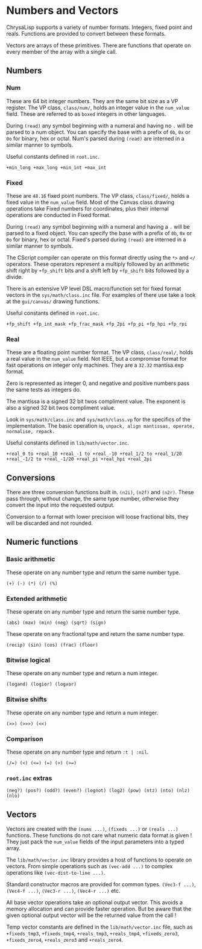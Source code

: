 # Numbers and Vectors

ChrysaLisp supports a variety of number formats. Integers, fixed point and
reals. Functions are provided to convert between these formats.

Vectors are arrays of these primitives. There are functions that operate on
every member of the array with a single call.

## Numbers

### Num

These are 64 bit integer numbers. They are the same bit size as a VP register.
The VP class, `class/num/`, holds an integer value in the `num_value` field.
These are referred to as `boxed` integers in other languages.

During `(read)` any symbol beginning with a numeral and having no `.` will be
parsed to a num object. You can specify the base with a prefix of `0b`, `0x` or
`0o` for binary, hex or octal. Num's parsed during `(read)` are interned in a
similar manner to symbols.

Useful constants defined in `root.inc`.

`+min_long +max_long +min_int +max_int`

### Fixed

These are `48.16` fixed point numbers. The VP class, `class/fixed/`, holds a
fixed value in the `num_value` field. Most of the Canvas class drawing
operations take Fixed numbers for coordinates, plus their internal operations
are conducted in Fixed format.

During `(read)` any symbol beginning with a numeral and having a `.` will be
parsed to a fixed object. You can specify the base with a prefix of `0b`, `0x`
or `0o` for binary, hex or octal. Fixed's parsed during `(read)` are interned
in a similar manner to symbols.

The CScript compiler can operate on this format directly using the `*>` and
`</` operators. These operators represent a multiply followed by an arithmetic
shift right by `+fp_shift` bits and a shift left by `+fp_shift` bits followed
by a divide.

There is an extensive VP level DSL macro/function set for fixed format vectors
in the `sys/math/class.inc` file. For examples of there use take a look at the
`gui/canvas/` drawing functions.

Useful constants defined in `root.inc`.

`+fp_shift +fp_int_mask +fp_frac_mask +fp_2pi +fp_pi +fp_hpi +fp_rpi`

### Real

These are a floating point number format. The VP class, `class/real/`, holds a
real value in the `num_value` field. Not IEEE, but a compromise format for fast
operations on integer only machines. They are a `32.32` mantisa.exp format.

Zero is represented as integer 0, and negative and positive numbers pass the
same tests as integers do.

The mantissa is a signed 32 bit twos compliment value. The exponent is also a
signed 32 bit twos compliment value.

Look in `sys/math/class.inc` and `sys/math/class.vp` for the specifics of the
implementation. The basic operation is, `unpack, align mantissas, operate,
normalise, repack.`

Useful constants defined in `lib/math/vector.inc`.

`+real_0 to +real_10 +real_-1 to +real_-10 +real_1/2 to +real_1/20 +real_-1/2
to +real_-1/20 +real_pi +real_hpi +real_2pi`

## Conversions

There are three conversion functions built in. `(n2i)`, `(n2f)` and `(n2r)`.
These pass through, without change, the same type number, otherwise they
convert the input into the requested output.

Conversion to a format with lower precision will loose fractional bits, they
will be discarded and not rounded.

## Numeric functions

### Basic arithmetic

These operate on any number type and return the same number type.

`(+) (-) (*) (/) (%)`

### Extended arithmetic

These operate on any number type and return the same number type.

`(abs) (max) (min) (neg) (sqrt) (sign)`

These operate on any fractional type and return the same number type.

`(recip) (sin) (cos) (frac) (floor)`

### Bitwise logical

These operate on any number type and return a num integer.

`(logand) (logior) (logxor)`

### Bitwise shifts

These operate on any number type and return a num integer.

`(>>) (>>>) (<<)`

### Comparison

These operate on any number type and return `:t | :nil`.

`(/=) (<) (<=) (=) (>) (>=)`

### `root.inc` extras

`(neg?) (pos?) (odd?) (even?) (lognot) (log2) (pow) (ntz) (nto) (nlz) (nlo)`

## Vectors

Vectors are created with the `(nums ...)`, `(fixeds ...)` or `(reals ...)`
functions. These functions do not care what numeric data format is given ! They
just pack the `num_value` fields of the input parameters into a typed array.

The `lib/math/vector.inc` library provides a host of functions to operate on
vectors. From simple operations such as `(vec-add ...)` to complex operations
like `(vec-dist-to-line ...)`.

Standard constructor macros are provided for common types. `(Vec3-f ...)`,
`(Vec4-f ...)`, `(Vec3-r ...)`, `(Vec4-r ...)` etc.

All base vector operations take an optional output vector. This avoids a memory
allocation and can provide faster operation. But be aware that the given
optional output vector will be the returned value from the call !

Temp vector constants are defined in the `lib/math/vector.inc` file, such as
`+fixeds_tmp3`, `+fixeds_tmp4`, `+reals_tmp3`, `+reals_tmp4`, `+fixeds_zero3`,
`+fixeds_zero4`, `+reals_zero3` and `+reals_zero4`.
